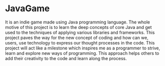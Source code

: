 # JavaGame
It is an indie game made using Java programming language.
The whole motive of this project is to learn the deep concepts of core Java and get used to the techniques of applying various libraries and frameworks.
This project paves the way for the new concept of coding and how can we, users, use technology to express our thought processes in the code.
This project will act like a milestone which inspires me as a programmer to strive, learn and explore new ways of programming.
This approach helps others to add their creativity to the code and learn along the process.  
